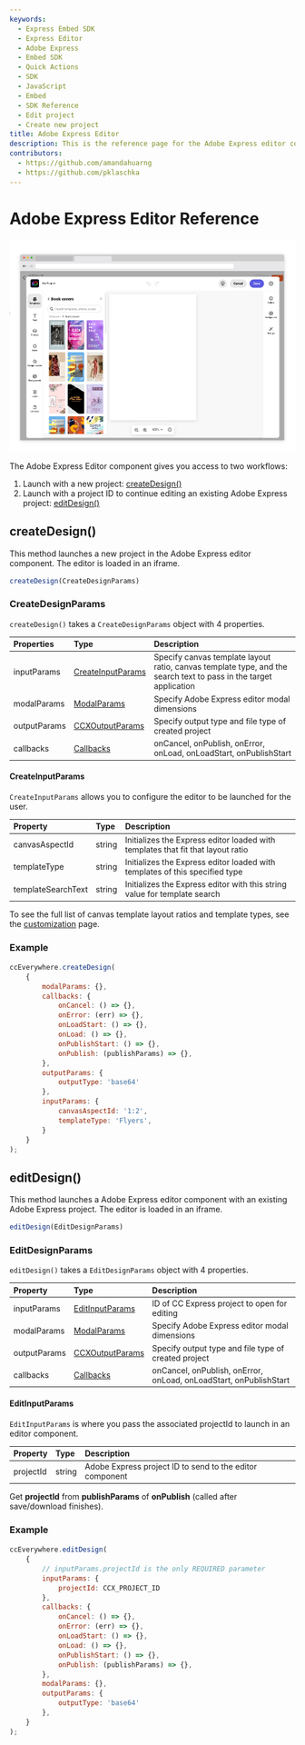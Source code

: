 ```yaml
---
keywords:
  - Express Embed SDK
  - Express Editor
  - Adobe Express
  - Embed SDK
  - Quick Actions
  - SDK
  - JavaScript
  - Embed
  - SDK Reference
  - Edit project
  - Create new project
title: Adobe Express Editor
description: This is the reference page for the Adobe Express editor component.
contributors:
  - https://github.com/amandahuarng
  - https://github.com/pklaschka
---
```

# Adobe Express Editor Reference

![Editor](editor.png)

The Adobe Express Editor component gives you access to two workflows: 
1. Launch with a new project: [createDesign()](#createdesign)
2. Launch with a project ID to continue editing an existing Adobe Express project: [editDesign()](#editdesign)

## createDesign()

This method launches a new project in the Adobe Express editor component. The editor is loaded in an iframe.

```js
createDesign(CreateDesignParams)
```

### CreateDesignParams
`createDesign()` takes a `CreateDesignParams` object with 4 properties.

| Properties | Type | Description
| :-- | :--| :--
| inputParams | [CreateInputParams](#createinputparams) | Specify canvas template layout ratio, canvas template type, and the search text to pass in the target application 
| modalParams | [ModalParams](../shared_types/index.md#modalparams) | Specify Adobe Express editor modal dimensions
| outputParams | [CCXOutputParams](../shared_types/index.md#ccxoutputparams) | Specify output type and file type of created project
| callbacks | [Callbacks](../shared_types/index.md#callbacks) | onCancel, onPublish, onError, onLoad, onLoadStart, onPublishStart

#### CreateInputParams

`CreateInputParams` allows you to configure the editor to be launched for the user.

| Property | Type| Description
| :-- | :--| :--
| canvasAspectId| string | Initializes the Express editor loaded with templates that fit that layout ratio
| templateType | string | Initializes the Express editor loaded with templates of this specified type
| templateSearchText | string | Initializes the Express editor with this string value for template search

To see the full list of canvas template layout ratios and template types, see the [customization](../../guides/ccx_editor/customization/index.md) page.

### Example
```js
ccEverywhere.createDesign(
    {
        modalParams: {},
        callbacks: {
            onCancel: () => {},
            onError: (err) => {},
            onLoadStart: () => {},
            onLoad: () => {},
            onPublishStart: () => {},
            onPublish: (publishParams) => {},
        },
        outputParams: { 
            outputType: 'base64'
        },
        inputParams: { 
            canvasAspectId: '1:2',
            templateType: 'Flyers',
        }
    }
); 
```


## editDesign()
This method launches a Adobe Express editor component with an existing Adobe Express project. The editor is loaded in an iframe.

```js
editDesign(EditDesignParams)
```

### EditDesignParams
`editDesign()` takes a `EditDesignParams` object with 4 properties.

| Property | Type | Description
| :-- | :--| :--
| inputParams | [EditInputParams](#editinputparams) | ID of CC Express project to open for editing
| modalParams | [ModalParams](../shared_types/index.md#modalparams) | Specify Adobe Express editor modal dimensions
| outputParams | [CCXOutputParams](../shared_types/index.md#ccxoutputparams) | Specify output type and file type of created project
| callbacks | [Callbacks](../shared_types/index.md#callbacks) | onCancel, onPublish, onError, onLoad, onLoadStart, onPublishStart


#### EditInputParams
`EditInputParams` is where you pass the associated projectId to launch in an editor component.
  
| Property | Type | Description 
| :-- | :--| :--
| projectId| string | Adobe Express project ID to send to the editor component

Get **projectId** from **publishParams** of **onPublish** (called after save/download finishes).

### Example
```js
ccEverywhere.editDesign(
    {
        // inputParams.projectId is the only REQUIRED parameter
        inputParams: { 
            projectId: CCX_PROJECT_ID 
        },
        callbacks: {
            onCancel: () => {},
            onError: (err) => {},
            onLoadStart: () => {},
            onLoad: () => {},
            onPublishStart: () => {},
            onPublish: (publishParams) => {},
        },
        modalParams: {},
        outputParams: { 
            outputType: 'base64'
        },
    }
);
```